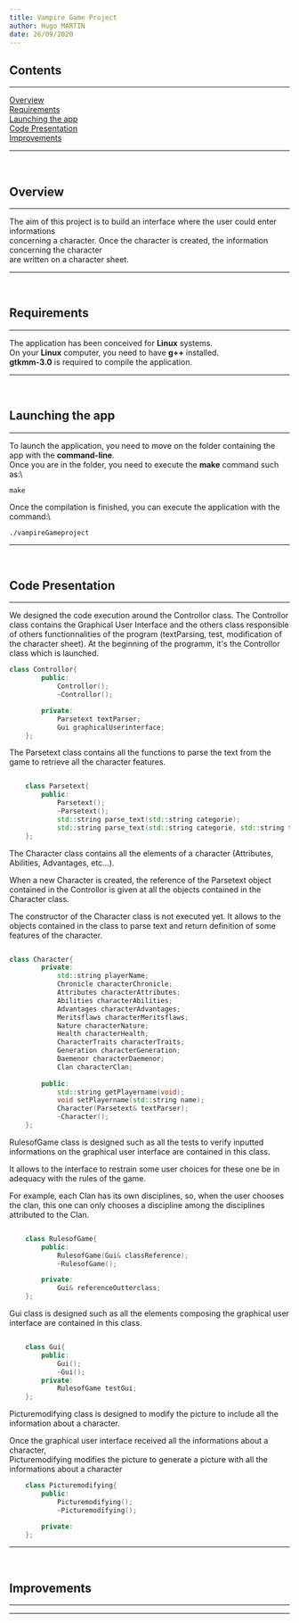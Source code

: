 ```yaml
---
title: Vampire Game Project
author: Hugo MARTIN
date: 26/09/2020
---
```


## Contents

---

[Overview](#overview)\
[Requirements](#requirements)\
[Launching the app](#launching-the-app)\
[Code Presentation](#code-presentation)\
[Improvements](#improvements)

---
<br>

## Overview

---

The aim of this project is to build an interface where the user could
enter informations\
concerning a character. Once the character is created, the information concerning the character\
are written on a character sheet.


---
<br>

## Requirements

---

The application has been conceived for **Linux** systems.\
On your **Linux** computer, you need to have **g++** installed.\
**gtkmm-3.0** is required to compile the application.


---
<br>

## Launching the app

---

To launch the application, you need to move on the folder containing the app with the **command-line**.\
Once you are in the folder, you need to execute the **make** command such as:\

```console
make
```

Once the compilation is finished, you can execute the application with the command:\

```console
./vampireGameproject
```

---
<br>


## Code Presentation

---

We designed the code execution around the Controllor class. The Controllor class contains the Graphical User Interface and the others class responsible of others functionnalities of the program (textParsing, test, modification of the character sheet). At the beginning of the programm, it's the Controllor class which is launched.

```cpp
class Controllor{
        public:
            Controllor();
            ~Controllor();

        private:
            Parsetext textParser;
            Gui graphicalUserinterface;
    };
```


The Parsetext class contains all the functions to parse the text from the game to retrieve all the character features.



```cpp

    class Parsetext{
        public:
            Parsetext();
            ~Parsetext();
            std::string parse_text(std::string categorie);
            std::string parse_text(std::string categorie, std::string table, std::string nameOfcomptence);
    };
```

The Character class contains all the elements of a character (Attributes, Abilities, Advantages, etc...).

When a new Character is created, the reference of the Parsetext object contained in the Controllor is given at all the objects contained in the Character class. 

The constructor of the Character class is not executed yet. It allows to the objects contained in the class to parse text and return definition of some features of the character.


```cpp

class Character{
        private:
            std::string playerName;
            Chronicle characterChronicle;
            Attributes characterAttributes;
            Abilities characterAbilities;
            Advantages characterAdvantages;
            Meritsflaws characterMeritsflaws;
            Nature characterNature;
            Health characterHealth;
            CharacterTraits characterTraits;
            Generation characterGeneration;
            Daemenor characterDaemenor;
            Clan characterClan;
            
        public:
            std::string getPlayername(void);
            void setPlayername(std::string name);
            Character(Parsetext& textParser);
            ~Character();
    };

```

RulesofGame class is designed such as all the tests 
to verify inputted informations on the graphical user
interface are contained in this class. 

It allows to the interface to restrain some user choices for these one be in adequacy with the rules of the game. 

For example, each Clan has its own disciplines, so, when the user chooses the clan, this one can only chooses a discipline among the disciplines attributed to the Clan. 

```cpp

    class RulesofGame{
        public:
            RulesofGame(Gui& classReference);
            ~RulesofGame();

        private:
            Gui& referenceOutterclass;
    };
```
Gui class is designed such as all the elements composing  the graphical user interface are contained in this class. 

```cpp

    class Gui{
        public:
            Gui();
            ~Gui();
        private:
            RulesofGame testGui;
    };
```


Picturemodifying class is designed to modify the picture to include 
all the information about a character. 

Once the graphical user interface received all the informations about a character,\
Picturemodifying modifies the picture to generate a picture with all the informations about a character


```cpp
    class Picturemodifying{
        public:
            Picturemodifying();
            ~Picturemodifying();

        private:
    };
```

---
<br>

## Improvements

---



---